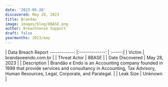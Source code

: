 ```yaml
---
date: '2023-05-28'
discovered: May 28, 2023
title: Brandao
image: images/blog/8BASE.png
author: Breachsense Support
draft: false
yearmonths: 2023/may
---
```



| Data Breach Report
------------:     |:-------------:    | :-----:|
| Victim      |  brandaoeendo.com.br     | 
| Threat Actor      | 8BASE      | 
| Date Discovered      | May 28, 2023      | 
| Description      | Brandão e Endo is an Accounting company founded in 1999 that provide services and consultancy in Accounting, Tax Advisory, Human Resources, Legal, Corporate, and Paralegal.      | 
| Leak Size      | Unknown      | 

